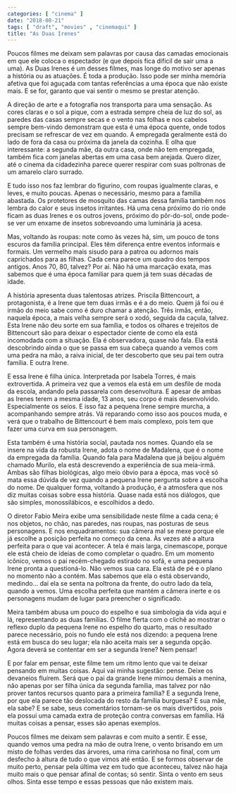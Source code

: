 ```yaml
---
categories: [ "cinema" ]
date: "2018-08-21"
tags: [ "draft", "movies" , "cinemaqui" ]
title: "As Duas Irenes"
---
```

Poucos filmes me deixam sem palavras por causa das camadas emocionais
em que ele coloca o espectador (e que depois fica difícil de sair uma a
uma). As Duas Irenes é um desses filmes, mas longe do motivo ser apenas
a história ou as atuações. É toda a produção. Isso pode ser minha
memória afetiva que foi aguçada com tantas referências a uma época
que não existe mais. E se for, garanto que vai sentir o mesmo se prestar
atenção.

A direção de arte e a fotografia nos transporta para uma sensação. As
cores claras e o sol a pique, com a estrada sempre cheia de luz do sol,
as paredes das casas sempre secas e o vento nas folhas e nos cabelos
sempre bem-vindo demonstram que esta é uma época quente, onde todos
precisam se refrescar de vez em quando. A empregada geralmente está
do lado de fora da casa ou próxima da janela da cozinha. E olha que
interessante: a segunda mãe, da outra casa, onde não tem empregada,
também fica com janelas abertas em uma casa bem arejada. Quero dizer,
até o cinema da cidadezinha parece querer respirar com suas poltronas
de um amarelo claro surrado.

E tudo isso nos faz lembrar do figurino, com roupas igualmente claras,
e leves, e muito poucas. Apenas o necessário, mesmo para a família
abastada. Os protetores de mosquito das camas dessa família também nos
lembra do calor e seus insetos irritantes. Há uma cena próximo do rio
onde ficam as duas Irenes e os outros jovens, próximo do pôr-do-sol,
onde pode-se ver um enxame de insetos sobrevoando uma luminária já
acesa.

Mas, voltando às roupas: note como às vezes há, sim, um pouco de
tons escuros da família principal. Eles têm diferença entre eventos
informais e formais. Um vermelho mais sisudo para a patroa ou adornos
mais caprichados para as filhas. Cada cena parece um quadro dos tempos
antigos. Anos 70, 80, talvez? Por aí. Não há uma marcação exata,
mas sabemos que é uma época familiar para quem já tem suas décadas
de idade.

A história apresenta duas talentosas atrizes. Priscila Bittencourt, a
protagonista, é a Irene que tem duas irmãs e é a do meio. Quem já foi
ou é irmão do meio sabe como é duro chamar a atenção. Três irmãs,
então, naquela época, a mais velha sempre será o xodó, seguida da
caçula, talvez. Esta Irene não deu sorte em sua família, e todos os
olhares e trejeitos de Bittencourt são para deixar o espectador ciente
de como ela está incomodada com a situação. Ela é observadora,
quase não fala. Ela está descobrindo ainda o que se passa em sua
cabeça quando a vemos com uma pedra na mão, a raiva inicial, de ter
descoberto que seu pai tem outra família. E outra Irene.

E essa Irene é filha única. Interpretada por Isabela Torres, é
mais extrovertida. A primeira vez que a vemos ela está em um desfile
de moda da escola, andando pela passarela com desenvoltura. E apesar
de ambas as Irenes terem a mesma idade, 13 anos, seu corpo é mais
desenvolvido. Especialmente os seios. E isso faz a pequena Irene sempre
murcha, a acompanhando sempre atrás. Vá reparando como isso aos poucos
muda, e verá que o trabalho de Bittencourt é bem mais complexo, pois
tem que fazer uma curva em sua personagem.

Esta também é uma história social, pautada nos nomes. Quando ela
se insere na vida da robusta Irene, adota o nome de Madalena, que é o
nome da empregada da família. Quando fala para Madalena que já beijou
alguém chamado Murilo, ela está descrevendo a experiência de sua
meia-irmã. Ambas são filhas biológicas, algo meio óbvio para a época,
mas você só mata essa dúvida de vez quando a pequena Irene pergunta
sobre a escolha do nome. De qualquer forma, voltando à produção, é a
atmosfera que nos diz muitas coisas sobre essa história. Quase nada está
nos diálogos, que são simples, monossilábicos, e escolhidos a dedo.

O diretor Fabio Meira exibe uma sensibilidade neste filme a cada cena;
é nos objetos, no chão, nas paredes, nas roupas, nas posturas de seus
personagens. E nos enquadramentos: sua câmera mal se mexe porque ele já
escolhe a posição perfeita no começo da cena. Às vezes até a altura
perfeita para o que vai acontecer. A tela é mais larga, cinemascope,
porque ele está cheio de ideias de como completar o quadro. Em um momento
icônico, vemos o pai recém-chegado estirado no sofá, e uma pequena
Irene pronta a questioná-lo. Não vemos sua cara. Ela está de pé e o
plano no momento não a contém. Mas sabemos que ela o está observando,
medindo... daí ela se senta na poltrona da frente, do outro lado da tela,
quando a vemos. Uma escolha perfeita que mantém a câmera inerte e os
personagens mudam de lugar para preencher o significado.

Meira também abusa um pouco do espelho e sua simbologia da vida aqui
e lá, representando as duas famílias. O filme flerta com o clichê
ao mostrar o reflexo duplo da pequena Irene no espelho do quarto, mas
o resultado parece necessário, pois no fundo ele está nos dizendo:
a pequena Irene está em busca do seu lugar; ela não aceita mais ser a
segunda opção. Agora deverá se contentar em ser a segunda Irene? Nem
pensar!

E por falar em pensar, este filme tem um ritmo lento que vai te deixar
pensando em muitas coisas. Aqui vai minha sugestão: pense. Deixe os
devaneios fluírem. Será que o pai da grande Irene mimou demais a menina,
não apenas por ser filha única da segunda família, mas talvez por não
prover tantos recursos quanto para a primeira família? E a segunda Irene,
por que ela parece tão deslocada do resto da família burguesa? E sua
mãe, ela sabe? E se sabe, seus comentários tornam-se os mais divertidos,
pois ela possui uma camada extra de proteção contra conversas em
família. Há muitas coisas a pensar, esses são apenas exemplos.

Poucos filmes me deixam sem palavras e com muito a sentir. E esse, quando
vemos uma pedra na mão de outra Irene, o vento brisando em um misto de
folhas verdes das árvores, uma rima carinhosa no final, com um desfecho
à altura de tudo o que vimos até então. E se formos observar de muito
perto, pensar pela última vez em tudo que aconteceu, talvez não haja
muito mais o que pensar afinal de contas; só sentir. Sinta o vento em
seus olhos. Sinta esse tempo e essas pessoas que não existem mais.
